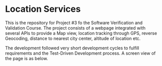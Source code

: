 # Location Services

This is the repository for Project #3 fo the Software Verification and Validation Course. 
The project consists of a webpage integrated with several APIs to provide a Map view, 
location tracking through GPS, reverse Geocoding, distance to nearest city center, altitude of location etc.  

The development followed very short development cycles to fulfill requirements and the Test-Driven Development process. 
A screen view of the page is as below. 

